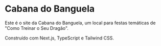 # Cabana do Banguela

Este é o site da Cabana do Banguela, um local para festas temáticas de "Como Treinar o Seu Dragão".

Construído com Next.js, TypeScript e Tailwind CSS.
